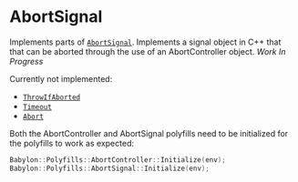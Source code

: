 # AbortSignal
Implements parts of [`AbortSignal`](https://developer.mozilla.org/en-US/docs/Web/API/AbortSignal). Implements a signal object in C++ that that can be aborted through the use of an AbortController object. *Work In Progress*

Currently not implemented:
* [`ThrowIfAborted`](https://developer.mozilla.org/en-US/docs/Web/API/AbortSignal/throwIfAborted)
* [`Timeout`](https://developer.mozilla.org/en-US/docs/Web/API/AbortSignal/timeout)
* [`Abort`](https://developer.mozilla.org/en-US/docs/Web/API/AbortSignal/abort)

Both the AbortController and AbortSignal polyfills need to be initialized for the polyfills to work as expected:
```c++
Babylon::Polyfills::AbortController::Initialize(env);
Babylon::Polyfills::AbortSignal::Initialize(env);
